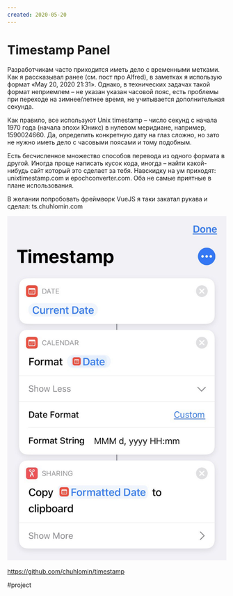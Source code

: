 ```yaml
---
created: 2020-05-20
---
```


# Timestamp Panel

Разработчикам часто приходится иметь дело с временными метками.
Как я рассказывал ранее (см. пост про Alfred), в заметках я использую формат «May 20, 2020 21:31».
Однако, в технических задачах такой формат неприемлем – не указан указан часовой пояс, есть проблемы при переходе на зимнее/летнее время, не учитывается дополнительная секунда.

Как правило, все используют Unix timestamp – число секунд с начала 1970 года (начала эпохи Юникс) в нулевом меридиане, например, 1590024660.
Да, определить конкретную дату на глаз сложно, но зато не нужно иметь дело с часовыми поясами и тому подобным.

Есть бесчисленное множество способов перевода из одного формата в другой.
Иногда проще написать кусок кода, иногда – найти какой-нибудь сайт который это сделает за тебя.
Навскидку на ум приходят: unixtimestamp.com и epochconverter.com. Оба не самые приятные в плане использования.

В желании попробовать фреймворк VueJS я таки закатал рукава и сделал:
ts.chuhlomin.com

![Timestamp Panel screenshot](timestamp.jpeg "Timestamp Panel screenshot")

https://github.com/chuhlomin/timestamp

#project
